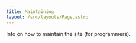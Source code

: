```yaml
---
title: Maintaining
layout: /src/layouts/Page.astro
---
```


Info on how to maintain the site (for programmers).
